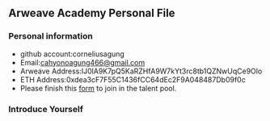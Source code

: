 ## Arweave Academy Personal File

### Personal information

- github account:corneliusagung
- Email:cahyonoagung466@gmail.com
- Arweave Address:IJ0lA9K7pQ5KaRZHfA9W7kYt3rc8tb1QZNwUqCe9Olo
- ETH Address:0xdea3cF7F55C1436fCC64dEc2F9A048487Db09f0c
- Please finish this [form](https://docs.google.com/forms/d/e/1FAIpQLSfWA5fIIcBgmRppm3jNz5vmf9Mai_QMVil-2pO4r7YKn_Zhtw/viewform?usp=sf_link) to join in the talent pool.

### Introduce Yourself
